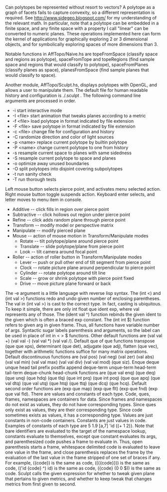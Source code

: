 Can polytopes be represented without resort to vectors? A polytope as a graph of facets fails to capture convexity, so a different representation is required. See http://www.sidegeo.blogspot.com/ for my understanding of the relevant math. In particular, note that a polytope can be embedded in a finite space, and any finite space with a property I call "linear" can be converted to numeric planes. These operations implemented here can form the kernel of applications for graphically exploring 2 or 3 dimensional objects, and for symbolically exploring spaces of more dimensions than 3.

Notable functions in AffTopo/Naive.hs are topeFromSpace (classify space and regions as polytope), spaceFromTope and topeRegions (find sample space and regions that would classify to polytope), spaceFromPlanes (classify planes as space), planesFromSpace (find sample planes that would classify to space).

Another module, AffTopo/Sculpt.hs, displays polytopes with OpenGL, and allows a user to manipulate them. The default file for human readable history and configuration is ./.sculpt . The following command line arguments are processed in order.

  * -i start interactive mode  
  * -I \<file> start animation that tweaks planes according to a metric  
  * -f \<file> load polytope in format indicated by file extension  
  * -F \<file> save polytope in format indicated by file extension  
  * -c \<file> change file for configuration and history  
  * -C randomize direction and color of light sources  
  * -p \<name> replace current polytope by builtin polytope  
  * -P \<name> change current polytope to one from history  
  * -s resample current space to planes with same sidedness  
  * -S resample current polytope to space and planes  
  * -o optimize away unused boundaries
  * -O split polytopes into disjoint covering subpolytopes
  * -t run sanity check 
  * -T run thorough tests 

Left mouse button selects pierce point, and activates menu selected action. Right mouse button toggle suspends action. Keyboard enter selects, and letter moves to menu item in console.

  * Additive -- click fills in region over pierce point  
  * Subtractive -- click hollows out region under pierce point  
  * Refine -- click adds random plane through pierce point  
  * Transform -- modify model or perspective matrix  
  * Manipulate -- modify pierced plane  
  * Mouse -- action of mouse motion in Transform/Manipulate modes  
    * Rotate -- tilt polytope/plane around pierce point  
    * Translate -- slide polytope/plane from pierce point  
    * Look -- tilt camera around focal point  
  * Roller -- action of roller button in Transform/Manipulate modes  
    * Lever -- push or pull other end of tilt segment from pierce point
    * Clock -- rotate picture plane around perpendicular to pierce point  
    * Cylinder -- rotate polytope around tilt line  
    * Scale -- grow or shrink polytope with pierce point fixed  
    * Drive -- move picture plane forward or back  

The -e argument is a little language with reverse lisp syntax. The (int <) and (int val >) functions redo and undo given number of enclosing parentheses. The val in (int val >) is cast to the correct type. In fact, casting is ubiquitous. To keep it simple, there are only int float que ident exp, where val represents any of those. The (ident val ^) function rebinds the given ident to the given which is often a braced exp constant. The (int int $) function refers to given arg in given frame. Thus, all functions have variable number of args. Syntactic sugar labels parenthesis and arguments, so the label can be used in place of int in < > $ functions. Other default functions are (val val +) (val val -) (val val *) (val val /). Default que of que functions transpose (que que xps), determinant (que det), adjugate (que adj), flatten (que vec), together with arithmetic functions suffice for many matrix operations. Default discontinuous functions are (val pos) (val neg) (val zer) (val abs) (val val min) (val val max) (val val div) (val val mod) (que siz). Enque deque unque head tail prefix postfix append deque-term unque-term head-term tail-term deque-chunk head-chunk functions are (que val enq) (que deq) (que unq) (que hdq) (que tlq) (que int prq) (que int poq) (que que apq) (que val dtq) (que val utq) (que htq) (que ttq) (que dcq) (que hcq). Default second order functions are (exp que map) (exp que flt) (exp que fnd) (exp que val fld). There are values and constants of each type. Code, ques, frames, namespaces are containers for data. Since frames and namespaces do not exist as values, they do not have corresponding types. Since ques only exist as values, they are their corresponding type. Since code sometimes exists as values, it has a corresponding type. Values are just constants in non-code containers. Constants are just values in code. Examples of constants of each type are 5 1.9 [a,7] 'id {(+ 1 2)}. Note that bare identifiers are evaluated to the target of the namespace lookup, constants evaluate to themselves, except que constant evaluates its args, and parenthesized code pushes a frame to evaluate in. Thus, open parenthesis starts a frame, whitespace delimited code is evaluated to leave one value in the frame, and close parenthesis replaces the frame by the evaluation of the last value in the frame stripped of one set of braces if any. For example, ({code}) is the same as code, (({{code}})) is the same as code, (('id {code} ^) id) is the same as code, ({code} (0 0 $)) is the same as code. Sculpt calls the given expression for whether to tweak given plane that pertains to given metrics, and whether to keep tweak that changes metrics from first given to second.
